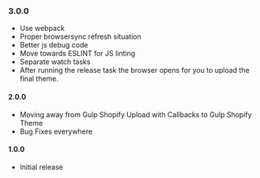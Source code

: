 ### 3.0.0
- Use webpack
- Proper browsersync refresh situation
- Better js debug code
- Move towards ESLINT for JS linting
- Separate watch tasks
- After running the release task the browser opens for you to upload the final theme.

#### 2.0.0
- Moving away from Gulp Shopify Upload with Callbacks to Gulp Shopify Theme
- Bug Fixes everywhere

#### 1.0.0
- Initial release
